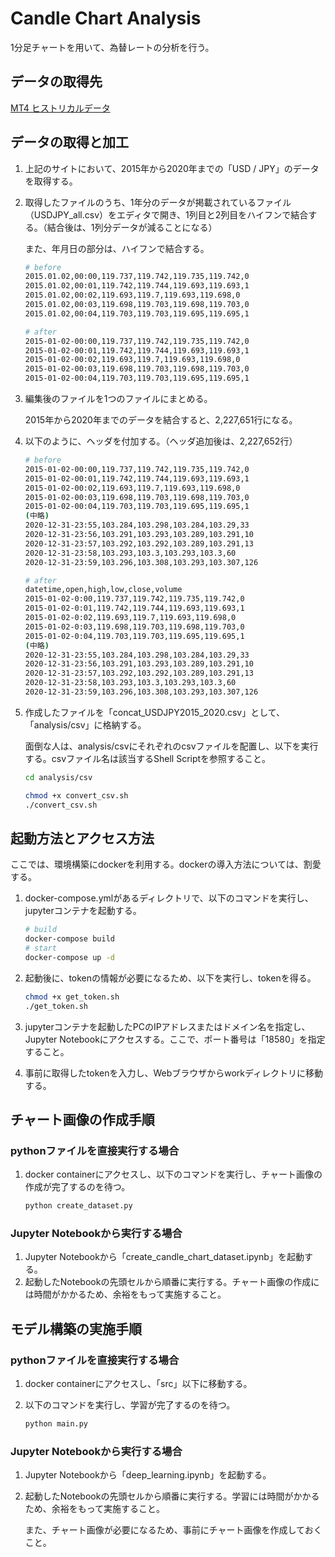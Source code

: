 # Candle Chart Analysis
1分足チャートを用いて、為替レートの分析を行う。

## データの取得先
[MT4 ヒストリカルデータ](https://www.axiory.com/jp/how-to-install/mt4-historical-data)

## データの取得と加工
1. 上記のサイトにおいて、2015年から2020年までの「USD / JPY」のデータを取得する。
1. 取得したファイルのうち、1年分のデータが掲載されているファイル（USDJPY_all.csv）をエディタで開き、1列目と2列目をハイフンで結合する。（結合後は、1列分データが減ることになる）

    また、年月日の部分は、ハイフンで結合する。

    ```bash
    # before
    2015.01.02,00:00,119.737,119.742,119.735,119.742,0
    2015.01.02,00:01,119.742,119.744,119.693,119.693,1
    2015.01.02,00:02,119.693,119.7,119.693,119.698,0
    2015.01.02,00:03,119.698,119.703,119.698,119.703,0
    2015.01.02,00:04,119.703,119.703,119.695,119.695,1

    # after
    2015-01-02-00:00,119.737,119.742,119.735,119.742,0
    2015-01-02-00:01,119.742,119.744,119.693,119.693,1
    2015-01-02-00:02,119.693,119.7,119.693,119.698,0
    2015-01-02-00:03,119.698,119.703,119.698,119.703,0
    2015-01-02-00:04,119.703,119.703,119.695,119.695,1
    ```

1. 編集後のファイルを1つのファイルにまとめる。

    2015年から2020年までのデータを結合すると、2,227,651行になる。

1. 以下のように、ヘッダを付加する。（ヘッダ追加後は、2,227,652行）

    ```bash
    # before
    2015-01-02-00:00,119.737,119.742,119.735,119.742,0
    2015-01-02-00:01,119.742,119.744,119.693,119.693,1
    2015-01-02-00:02,119.693,119.7,119.693,119.698,0
    2015-01-02-00:03,119.698,119.703,119.698,119.703,0
    2015-01-02-00:04,119.703,119.703,119.695,119.695,1
    (中略)
    2020-12-31-23:55,103.284,103.298,103.284,103.29,33
    2020-12-31-23:56,103.291,103.293,103.289,103.291,10
    2020-12-31-23:57,103.292,103.292,103.289,103.291,13
    2020-12-31-23:58,103.293,103.3,103.293,103.3,60
    2020-12-31-23:59,103.296,103.308,103.293,103.307,126

    # after
    datetime,open,high,low,close,volume
    2015-01-02-0:00,119.737,119.742,119.735,119.742,0
    2015-01-02-0:01,119.742,119.744,119.693,119.693,1
    2015-01-02-0:02,119.693,119.7,119.693,119.698,0
    2015-01-02-0:03,119.698,119.703,119.698,119.703,0
    2015-01-02-0:04,119.703,119.703,119.695,119.695,1
    (中略)
    2020-12-31-23:55,103.284,103.298,103.284,103.29,33
    2020-12-31-23:56,103.291,103.293,103.289,103.291,10
    2020-12-31-23:57,103.292,103.292,103.289,103.291,13
    2020-12-31-23:58,103.293,103.3,103.293,103.3,60
    2020-12-31-23:59,103.296,103.308,103.293,103.307,126
    ```

1. 作成したファイルを「concat_USDJPY2015_2020.csv」として、「analysis/csv」に格納する。

    面倒な人は、analysis/csvにそれぞれのcsvファイルを配置し、以下を実行する。csvファイル名は該当するShell Scriptを参照すること。

    ```bash
    cd analysis/csv

    chmod +x convert_csv.sh
    ./convert_csv.sh
    ```

## 起動方法とアクセス方法
ここでは、環境構築にdockerを利用する。dockerの導入方法については、割愛する。

1. docker-compose.ymlがあるディレクトリで、以下のコマンドを実行し、jupyterコンテナを起動する。

    ```bash
    # build
    docker-compose build
    # start
    docker-compose up -d
    ```

1. 起動後に、tokenの情報が必要になるため、以下を実行し、tokenを得る。

    ```bash
    chmod +x get_token.sh
    ./get_token.sh
    ```

1. jupyterコンテナを起動したPCのIPアドレスまたはドメイン名を指定し、Jupyter Notebookにアクセスする。ここで、ポート番号は「18580」を指定すること。
1. 事前に取得したtokenを入力し、Webブラウザからworkディレクトリに移動する。

## チャート画像の作成手順
### pythonファイルを直接実行する場合
1. docker containerにアクセスし、以下のコマンドを実行し、チャート画像の作成が完了するのを待つ。

    ```bash
    python create_dataset.py
    ```

### Jupyter Notebookから実行する場合
1. Jupyter Notebookから「create_candle_chart_dataset.ipynb」を起動する。
1. 起動したNotebookの先頭セルから順番に実行する。チャート画像の作成には時間がかかるため、余裕をもって実施すること。

## モデル構築の実施手順
### pythonファイルを直接実行する場合
1. docker containerにアクセスし、「src」以下に移動する。
1. 以下のコマンドを実行し、学習が完了するのを待つ。

    ```bash
    python main.py
    ```

### Jupyter Notebookから実行する場合
1. Jupyter Notebookから「deep_learning.ipynb」を起動する。
1. 起動したNotebookの先頭セルから順番に実行する。学習には時間がかかるため、余裕をもって実施すること。

    また、チャート画像が必要になるため、事前にチャート画像を作成しておくこと。
